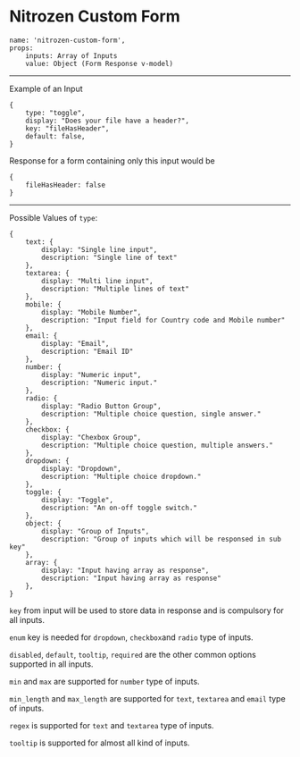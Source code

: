 # Nitrozen Custom Form

```
name: 'nitrozen-custom-form',
props:
    inputs: Array of Inputs
    value: Object (Form Response v-model)
```

---

Example of an Input

```
{
    type: "toggle",
    display: "Does your file have a header?",
    key: "fileHasHeader",
    default: false,
}
```

Response for a form containing only this input would be
```
{
    fileHasHeader: false
}
```

---


Possible Values of `type`:

```
{
    text: {
        display: "Single line input",
        description: "Single line of text"
    },
    textarea: {
        display: "Multi line input",
        description: "Multiple lines of text"
    },
    mobile: {
        display: "Mobile Number",
        description: "Input field for Country code and Mobile number"
    },
    email: {
        display: "Email",
        description: "Email ID"
    },
    number: {
        display: "Numeric input",
        description: "Numeric input."
    },
    radio: {
        display: "Radio Button Group",
        description: "Multiple choice question, single answer."
    },
    checkbox: {
        display: "Chexbox Group",
        description: "Multiple choice question, multiple answers."
    },
    dropdown: {
        display: "Dropdown",
        description: "Multiple choice dropdown."
    },
    toggle: {
        display: "Toggle",
        description: "An on-off toggle switch."
    },
    object: {
        display: "Group of Inputs",
        description: "Group of inputs which will be responsed in sub key"
    },
    array: {
        display: "Input having array as response",
        description: "Input having array as response"
    },
}
```


`key` from input will be used to store data in response and is compulsory for all inputs.

`enum` key is needed for `dropdown`, `checkbox`and `radio` type of inputs.

`disabled`, `default`, `tooltip`, `required` are the other common options supported in all inputs.

`min` and `max` are supported for `number` type of inputs.

`min_length` and `max_length` are supported for `text`, `textarea` and `email` type of inputs.

`regex` is supported for `text` and `textarea` type of inputs.

`tooltip` is supported for almost all kind of inputs.

